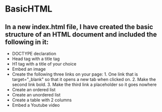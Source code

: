 # BasicHTML

## In a new index.html file, I have created the basic structure of an HTML document and included the following in it:
   * DOCTYPE declaration
   * Head tag with a title tag
   * H1 tag with a title of your choice
   * Embed an image
   * Create the following three links on your page:
    1. One link that is target="_blank" so that it opens a new tab when clicked on.
    2. Make the second link bold.
    3. Make the third link a placeholder so it goes nowhere
   * Create an ordered list 
   * Create an unordered list 
   * Create a table with 2 columns 
   * Embed a Youtube video 
